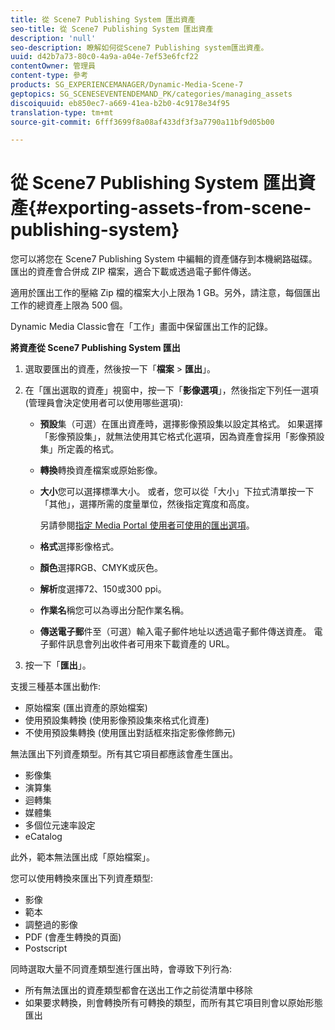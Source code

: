 ```yaml
---
title: 從 Scene7 Publishing System 匯出資產
seo-title: 從 Scene7 Publishing System 匯出資產
description: 'null'
seo-description: 瞭解如何從Scene7 Publishing system匯出資產。
uuid: d42b7a73-80c0-4a9a-a04e-7ef53e6fcf22
contentOwner: 管理員
content-type: 參考
products: SG_EXPERIENCEMANAGER/Dynamic-Media-Scene-7
geptopics: SG_SCENESEVENTENDEMAND_PK/categories/managing_assets
discoiquuid: eb850ec7-a669-41ea-b2b0-4c9178e34f95
translation-type: tm+mt
source-git-commit: 6fff3699f8a08af433df3f3a7790a11bf9d05b00

---
```



# 從 Scene7 Publishing System 匯出資產{#exporting-assets-from-scene-publishing-system}

您可以將您在 Scene7 Publishing System 中編輯的資產儲存到本機網路磁碟。匯出的資產會合併成 ZIP 檔案，適合下載或透過電子郵件傳送。

適用於匯出工作的壓縮 Zip 檔的檔案大小上限為 1 GB。另外，請注意，每個匯出工作的總資產上限為 500 個。

Dynamic Media Classic會在「工作」畫面中保留匯出工作的記錄。

**將資產從 Scene7 Publishing System 匯出**

1. 選取要匯出的資產，然後按一下「**檔案** &gt; **匯出**」。
1. 在「匯出選取的資產」視窗中，按一下「**影像選項**」，然後指定下列任一選項 (管理員會決定使用者可以使用哪些選項):

   * **預設**&#x200B;集（可選）在匯出資產時，選擇影像預設集以設定其格式。 如果選擇「影像預設集」，就無法使用其它格式化選項，因為資產會採用「影像預設集」所定義的格式。

   * **轉換**&#x200B;轉換資產檔案或原始影像。

   * **大小**&#x200B;您可以選擇標準大小。 或者，您可以從「大小」下拉式清單按一下「其他」，選擇所需的度量單位，然後指定寬度和高度。

      另請參閱[指定 Media Portal 使用者可使用的匯出選項](specifying-export-options-available-media.md#specifying_export_options_available_to_media_portal_users)。

   * **格式**&#x200B;選擇影像格式。

   * **顏色**&#x200B;選擇RGB、CMYK或灰色。

   * **解析**&#x200B;度選擇72、150或300 ppi。

   * **作業名**&#x200B;稱您可以為導出分配作業名稱。

   * **傳送電子郵**&#x200B;件至（可選）輸入電子郵件地址以透過電子郵件傳送資產。 電子郵件訊息會列出收件者可用來下載資產的 URL。

1. 按一下「**匯出**」。

支援三種基本匯出動作:

* 原始檔案 (匯出資產的原始檔案)
* 使用預設集轉換 (使用影像預設集來格式化資產)
* 不使用預設集轉換 (使用匯出對話框來指定影像修飾元)

無法匯出下列資產類型。所有其它項目都應該會產生匯出。

* 影像集
* 演算集
* 迴轉集
* 媒體集
* 多個位元速率設定
* eCatalog

此外，範本無法匯出成「原始檔案」。

您可以使用轉換來匯出下列資產類型:

* 影像
* 範本
* 調整過的影像
* PDF (會產生轉換的頁面)
* Postscript

同時選取大量不同資產類型進行匯出時，會導致下列行為:

* 所有無法匯出的資產類型都會在送出工作之前從清單中移除
* 如果要求轉換，則會轉換所有可轉換的類型，而所有其它項目則會以原始形態匯出

